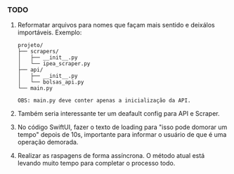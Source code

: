 ###  TODO

1. Reformatar arquivos para nomes que façam mais sentido e deixálos importáveis.
   Exemplo:
    
    ```
    projeto/
    ├── scrapers/
    │   ├── __init__.py
    │   └── ipea_scraper.py
    ├── api/
    │   ├── __init__.py
    │   └── bolsas_api.py
    └── main.py

    OBS: main.py deve conter apenas a inicialização da API.
    ```
2. Também seria interessante ter um deafault config para API e Scraper.
3. No código SwiftUI, fazer o texto de loading para "isso pode domorar um tempo"
   depois de 10s, importante para informar o usuário de que é uma operação
   demorada.
4. Realizar as raspagens de forma assíncrona. O método atual está levando muito
   tempo para completar o processo todo.


    
    